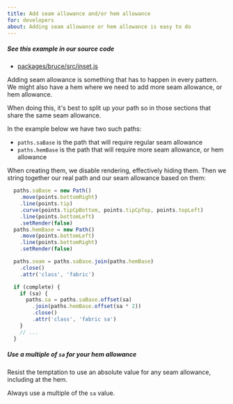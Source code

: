 ```yaml
---
title: Add seam allowance and/or hem allowance
for: developers
about: Adding seam allowance or hem allowance is easy to do
---
```


<Note>

##### See this example in our source code

- [packages/bruce/src/inset.js](https://github.com/freesewing/freesewing/blob/develop/packages/bruce/src/inset.js#L34)

</Note>

Adding seam allowance is something that has to happen in every pattern.
We might also have a hem where we need to add more seam allowance, or hem allowance.

When doing this, it's best to split up your path so in those sections that share the same
seam allowance.

In the example below we have two such paths:

- `paths.saBase` is the path that will require regular seam allowance
- `paths.hemBase` is the path that will require more seam allowance, or hem allowance

When creating them, we disable rendering, effectively hiding them.
Then we string together our real path and our seam allowance based on them:

```js
  paths.saBase = new Path()
    .move(points.bottomRight)
    .line(points.tip)
    .curve(points.tipCpBottom, points.tipCpTop, points.topLeft)
    .line(points.bottomLeft)
    .setRender(false)
  paths.hemBase = new Path()
    .move(points.bottomLeft)
    .line(points.bottomRight)
    .setRender(false)

  paths.seam = paths.saBase.join(paths.hemBase)
    .close()
    .attr('class', 'fabric')

  if (complete) {
    if (sa) {
      paths.sa = paths.saBase.offset(sa)
        .join(paths.hemBase.offset(sa * 2))
        .close()
        .attr('class', 'fabric sa')
    }
    // ...
  }
```

<Tip>

##### Use a multiple of `sa` for your hem allowance

Resist the temptation to use an absolute value for any seam allowance, including at the hem.

Always use a multiple of the `sa` value.

</Tip>
